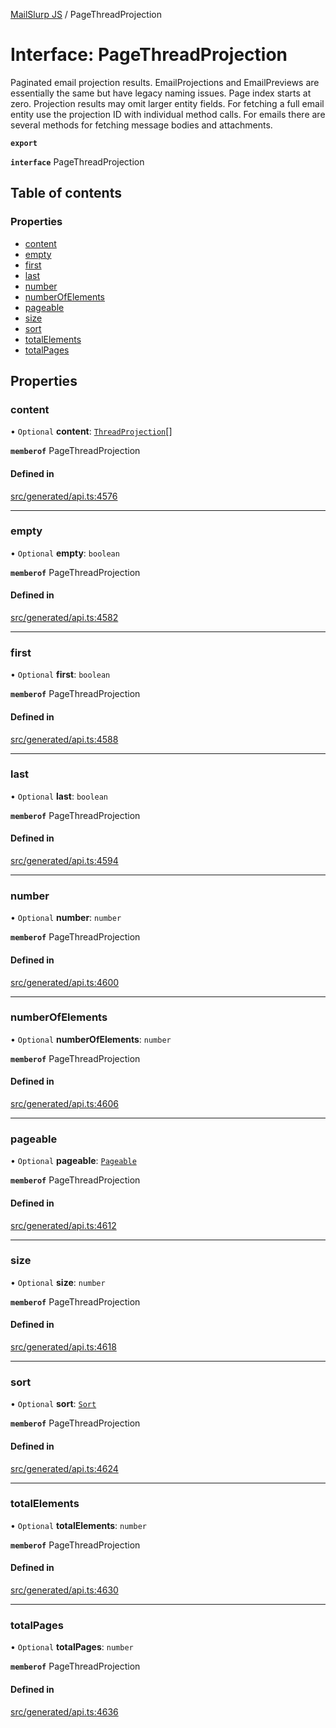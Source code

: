 [MailSlurp JS](../README.md) / PageThreadProjection

# Interface: PageThreadProjection

Paginated email projection results. EmailProjections and EmailPreviews are essentially the same but have legacy naming issues. Page index starts at zero. Projection results may omit larger entity fields. For fetching a full email entity use the projection ID with individual method calls. For emails there are several methods for fetching message bodies and attachments.

**`export`**

**`interface`** PageThreadProjection

## Table of contents

### Properties

- [content](PageThreadProjection.md#content)
- [empty](PageThreadProjection.md#empty)
- [first](PageThreadProjection.md#first)
- [last](PageThreadProjection.md#last)
- [number](PageThreadProjection.md#number)
- [numberOfElements](PageThreadProjection.md#numberofelements)
- [pageable](PageThreadProjection.md#pageable)
- [size](PageThreadProjection.md#size)
- [sort](PageThreadProjection.md#sort)
- [totalElements](PageThreadProjection.md#totalelements)
- [totalPages](PageThreadProjection.md#totalpages)

## Properties

### content

• `Optional` **content**: [`ThreadProjection`](ThreadProjection.md)[]

**`memberof`** PageThreadProjection

#### Defined in

[src/generated/api.ts:4576](https://github.com/mailslurp/mailslurp-client/blob/004c609/src/generated/api.ts#L4576)

___

### empty

• `Optional` **empty**: `boolean`

**`memberof`** PageThreadProjection

#### Defined in

[src/generated/api.ts:4582](https://github.com/mailslurp/mailslurp-client/blob/004c609/src/generated/api.ts#L4582)

___

### first

• `Optional` **first**: `boolean`

**`memberof`** PageThreadProjection

#### Defined in

[src/generated/api.ts:4588](https://github.com/mailslurp/mailslurp-client/blob/004c609/src/generated/api.ts#L4588)

___

### last

• `Optional` **last**: `boolean`

**`memberof`** PageThreadProjection

#### Defined in

[src/generated/api.ts:4594](https://github.com/mailslurp/mailslurp-client/blob/004c609/src/generated/api.ts#L4594)

___

### number

• `Optional` **number**: `number`

**`memberof`** PageThreadProjection

#### Defined in

[src/generated/api.ts:4600](https://github.com/mailslurp/mailslurp-client/blob/004c609/src/generated/api.ts#L4600)

___

### numberOfElements

• `Optional` **numberOfElements**: `number`

**`memberof`** PageThreadProjection

#### Defined in

[src/generated/api.ts:4606](https://github.com/mailslurp/mailslurp-client/blob/004c609/src/generated/api.ts#L4606)

___

### pageable

• `Optional` **pageable**: [`Pageable`](Pageable.md)

**`memberof`** PageThreadProjection

#### Defined in

[src/generated/api.ts:4612](https://github.com/mailslurp/mailslurp-client/blob/004c609/src/generated/api.ts#L4612)

___

### size

• `Optional` **size**: `number`

**`memberof`** PageThreadProjection

#### Defined in

[src/generated/api.ts:4618](https://github.com/mailslurp/mailslurp-client/blob/004c609/src/generated/api.ts#L4618)

___

### sort

• `Optional` **sort**: [`Sort`](Sort.md)

**`memberof`** PageThreadProjection

#### Defined in

[src/generated/api.ts:4624](https://github.com/mailslurp/mailslurp-client/blob/004c609/src/generated/api.ts#L4624)

___

### totalElements

• `Optional` **totalElements**: `number`

**`memberof`** PageThreadProjection

#### Defined in

[src/generated/api.ts:4630](https://github.com/mailslurp/mailslurp-client/blob/004c609/src/generated/api.ts#L4630)

___

### totalPages

• `Optional` **totalPages**: `number`

**`memberof`** PageThreadProjection

#### Defined in

[src/generated/api.ts:4636](https://github.com/mailslurp/mailslurp-client/blob/004c609/src/generated/api.ts#L4636)
